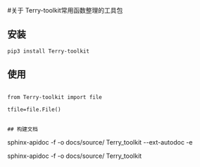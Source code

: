 #关于
Terry-toolkit常用函数整理的工具包

## 安装
```
pip3 install Terry-toolkit
```


## 使用
 

```

from Terry-toolkit import file

tfile=file.File()


## 构建文档
```


sphinx-apidoc -f -o docs/source/ Terry_toolkit --ext-autodoc -e


sphinx-apidoc -f -o docs/source/ Terry_toolkit

```

